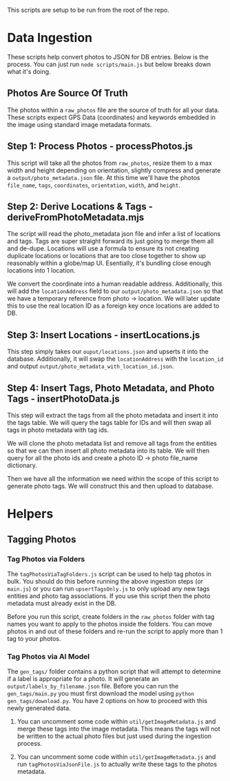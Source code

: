 This scripts are setup to be run from the root of the repo.

# Data Ingestion

These scripts help convert photos to JSON for DB entries. Below is the process. You can just run `node scripts/main.js` but below breaks down what it's doing.

## Photos Are Source Of Truth

The photos within a `raw_photos` file are the source of truth for all your data. These scripts expect GPS Data (coordinates) and keywords embedded in the image using standard image metadata formats.

## Step 1: Process Photos - processPhotos.js

This script will take all the photos from `raw_photos`, resize them to a max width and height depending on orientation, slightly compress and generate a `output/photo_metadata.json` file. At this time we'll have the photos `file_name`, `tags`, `coordinates`, `orientation`, `width`, and `height`.

## Step 2: Derive Locations & Tags - deriveFromPhotoMetadata.mjs

The script will read the photo_metadata json file and infer a list of locations and tags. Tags are super straight forward its just going to merge them all and de-dupe. Locations will use a formula to ensure its not creating duplicate locations or locations that are too close together to show up reasonably within a globe/map UI. Esentially, it's bundling close enough locations into 1 location.

We convert the coordinate into a human readable address. Additionally, this will add the `locationAddress` field to our `output/photo_metadata.json` so that we have a temporary reference from photo -> location. We will later update this to use the real location ID as a foreign key once locations are added to DB.

## Step 3: Insert Locations - insertLocations.js

This step simply takes our `ouput/locations.json` and upserts it into the database. Additionally, it will swap the `locationAddress` with the `location_id` and output `output/photo_metadata_with_location_id.json`.

## Step 4: Insert Tags, Photo Metadata, and Photo Tags - insertPhotoData.js

This step will extract the tags from all the photo metadata and insert it into the tags table. We will query the tags table for IDs and will then swap all tags in photo metadata with tag ids.

We will clone the photo metadata list and remove all tags from the entities so that we can then insert all photo metadata into its table. We will then query for all the photo ids and create a photo ID -> photo file_name dictionary.

Then we have all the information we need within the scope of this script to generate photo tags. We will construct this and then upload to database.

# Helpers

## Tagging Photos

### Tag Photos via Folders

The `tagPhotosViaTagFolders.js` script can be used to help tag photos in bulk. You should do this before running the above ingestion steps (or `main.js`) or you can run `upsertTagsOnly.js` to only upload any new tags entities and photo tag associations. If you use this script then the photo metadata must already exist in the DB.

Before you run this script, create folders in the `raw_photos` folder with tag names you want to apply to the photos inside the folders. You can move photos in and out of these folders and re-run the script to apply more than 1 tag to your photos.

### Tag Photos via AI Model

The `gen_tags/` folder contains a python script that will attempt to determine if a label is appropriate for a photo. It will generate an `output/labels_by_filename.json` file. Before you can run the `gen_tags/main.py` you must first download the model using `python gen_tags/download.py`. You have 2 options on how to proceed with this newly generated data.

1. You can uncomment some code within `util/getImageMetadata.js` and merge these tags into the image metadata. This means the tags will not be written to the actual photo files but just used during the ingestion process.

2. You can uncomment some code within `util/getImageMetadata.js` and run `tagPhotosViaJsonFile.js` to actually write these tags to the photos metadata.
